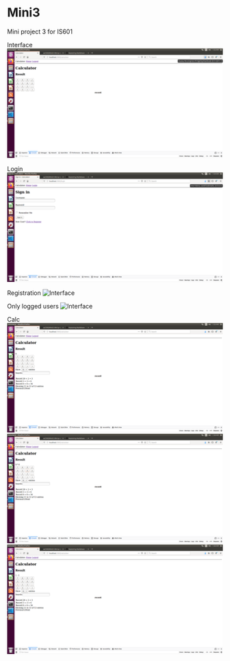 # Mini3
Mini project 3 for IS601

Interface
![Interface](https://github.com/as2569/Mini3/blob/master/images/interface.png)

Login
![Interface](https://github.com/as2569/Mini3/blob/master/images/signin.png)

Registration
![Interface](https://github.com/as2569/Mini3/blob/master/images/registration.png)

Only logged users
![Interface](https://github.com/as2569/Mini3/blob/master/images/logged_in.png)

Calc
![Interface](https://github.com/as2569/Mini3/blob/master/images/calc1.png)
![Interface](https://github.com/as2569/Mini3/blob/master/images/calc2.png)
![Interface](https://github.com/as2569/Mini3/blob/master/images/calc3.png)
